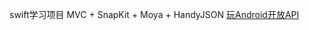 swift学习项目 MVC + SnapKit + Moya + HandyJSON
[玩Android开放API]( https://www.wanandroid.com/blog/show/2)
